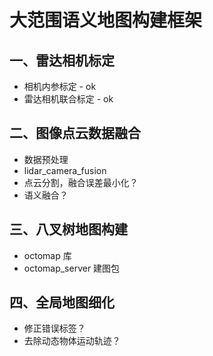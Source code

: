 # 大范围语义地图构建框架

## 一、雷达相机标定

- 相机内参标定 - ok
- 雷达相机联合标定 - ok

## 二、图像点云数据融合

- 数据预处理
- lidar_camera_fusion
- 点云分割，融合误差最小化？
- 语义融合？

## 三、八叉树地图构建

- octomap 库
- octomap_server 建图包

## 四、全局地图细化

- 修正错误标签？
- 去除动态物体运动轨迹？